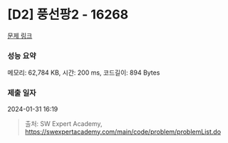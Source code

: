 # [D2] 풍선팡2 - 16268 

[문제 링크](https://swexpertacademy.com/main/code/problem/problemDetail.do?contestProbId=AYYlGU56XOkDFARc) 

### 성능 요약

메모리: 62,784 KB, 시간: 200 ms, 코드길이: 894 Bytes

### 제출 일자

2024-01-31 16:19



> 출처: SW Expert Academy, https://swexpertacademy.com/main/code/problem/problemList.do